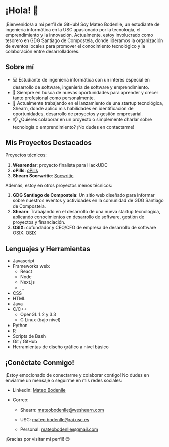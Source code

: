 # ¡Hola! 👋

¡Bienvenido/a a mi perfil de GitHub! Soy Mateo Bodenlle, un estudiante de ingeniería informática en la USC apasionado por la tecnología, el emprendimiento y la innovación. Actualmente, estoy involucrado como tesorero en GDG Santiago de Compostela, donde lideramos la organización de eventos locales para promover el conocimiento tecnológico y la colaboración entre desarrolladores.

## Sobre mí

- 💻 Estudiante de ingeniería informática con un interés especial en desarrollo de software, ingeniería de software y emprendimiento.
- 🌱 Siempre en busca de nuevas oportunidades para aprender y crecer tanto profesional como personalmente.
- 🔭 Actualmente trabajando en el lanzamiento de una startup tecnológica, Shearn, donde aplico mis habilidades en identificación de oportunidades, desarrollo de proyectos y gestión empresarial.
- 📫 ¿Quieres colaborar en un proyecto o simplemente charlar sobre tecnología o emprendimiento? ¡No dudes en contactarme!

## Mis Proyectos Destacados

Proyectos técnicos:
1. **Wearendar**: proyecto finalista para HackUDC
2. **oPills**: [oPills](https://opills.app)
3. **Shearn Socrwritic**: [Socwritic](https://shearn-agent-local.vercel.app/)

Además, estoy en otros proyectos menos técnicos:

1. **GDG Santiago de Compostela**: Un sitio web diseñado para informar sobre nuestros eventos y actividades en la comunidad de GDG Santiago de Compostela.
2. **Shearn**: Trabajando en el desarrollo de una nueva startup tecnológica, aplicando conocimientos en desarrollo de software, gestión de proyectos y financiación.
3. **OSIX**: cofundador y CEO/CFO de empresa de desarrollo de software OSIX. [OSIX](https://osix.tech)

## Lenguajes y Herramientas

- Javascript
- Frameworks web:
  - React
  - Node
  - Next.js
  - ...
- CSS
- HTML
- Java
- C/C++
  - OpenGL 1.2 y 3.3
  - C Linux (bajo nivel)
- Python
- R
- Scripts de Bash
- Git / GitHub
- Herramientas de diseño gráfico a nivel básico
  

## ¡Conéctate Conmigo!

¡Estoy emocionado de conectarme y colaborar contigo! No dudes en enviarme un mensaje o seguirme en mis redes sociales:

- LinkedIn: [Mateo Bodenlle](https://www.linkedin.com/in/mateo-bodenlle-villarino/)
- Correo:
  
     - Shearn:   mateobodenlle@weshearn.com
  
     - USC:      mateo.bodenlle@rai.usc.es
  
     - Personal: mateobodenlle@gmail.com
<!--- Twitter: [@mateobodenlle](link)
- Sitio Web: [www.mateobodenlle.com](link) -->

¡Gracias por visitar mi perfil! 😊

<!---
mateobodenlle/mateobodenlle is a ✨ special ✨ repository because its `README.md` (this file) appears on your GitHub profile.
You can click the Preview link to take a look at your changes.
--->
